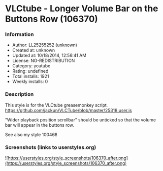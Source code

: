 # VLCtube - Longer Volume Bar on the Buttons Row (106370)

### Information
- Author: LL25255252 (unknown)
- Created at: unknown
- Updated at: 10/18/2014, 12:56:41 AM
- License: NO-REDISTRIBUTION
- Category: youtube
- Rating: undefined
- Total installs: 1921
- Weekly installs: 0


### Description
This style is for the VLCtube greasemonkey script.
https://github.com/jackun/VLCTube/blob/master/25318.user.js

"Wider playback position scrollbar" should be unticked so that the volume bar will appear in the buttons row.

See also my style 100468


### Screenshots (links to userstyles.org)
![https://userstyles.org/style_screenshots/106370_after.png](https://userstyles.org/style_screenshots/106370_after.png)


